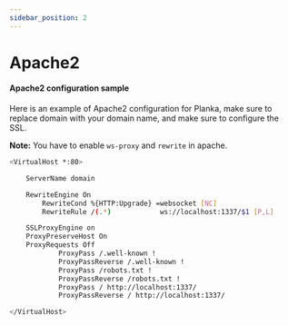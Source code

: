 ```yaml
---
sidebar_position: 2
---
```


# Apache2
#### Apache2 configuration sample

Here is an example of Apache2 configuration for Planka, make sure to replace domain with your domain name, and make sure to configure the SSL.

**Note:** You have to enable ``ws-proxy`` and ``rewrite`` in apache.

```bash
<VirtualHost *:80>

    ServerName domain

    RewriteEngine On
        RewriteCond %{HTTP:Upgrade} =websocket [NC]
        RewriteRule /(.*)            ws://localhost:1337/$1 [P,L]

    SSLProxyEngine on
    ProxyPreserveHost On
    ProxyRequests Off
            ProxyPass /.well-known !
            ProxyPassReverse /.well-known !
            ProxyPass /robots.txt !
            ProxyPassReverse /robots.txt !
            ProxyPass / http://localhost:1337/
            ProxyPassReverse / http://localhost:1337/

</VirtualHost>
```
